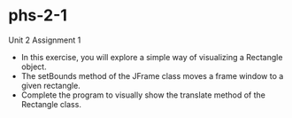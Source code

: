 # phs-2-1
Unit 2 Assignment 1
* In this exercise, you will explore a simple way of visualizing a Rectangle object. 
* The setBounds method of the JFrame class moves a frame window to a given rectangle.
* Complete the program to visually show the translate method of the Rectangle class.

